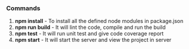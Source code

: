 ### Commands
1) **npm install** - To install all the defined node modules in package.json
2) **npm run build** - It will lint the code, compile and run the build
3) **npm test** - It will run unit test and give code coverage report
4)  **npm start** - It will start the server and view the project in server